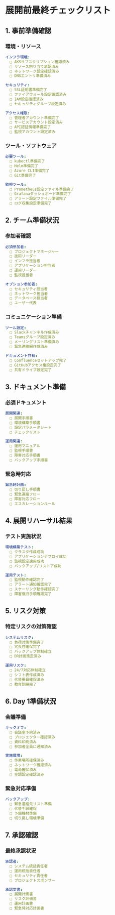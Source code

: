 # 展開前最終チェックリスト

## 1. 事前準備確認

### 環境・リソース
```yaml
インフラ環境:
  □ AKSサブスクリプション確認済み
  □ リソース割り当て承認済み
  □ ネットワーク設定確認済み
  □ DNSエントリ準備済み

セキュリティ:
  □ SSL証明書準備完了
  □ ファイアウォール設定確認済み
  □ IAM設定確認済み
  □ セキュリティグループ設定済み

アクセス権限:
  □ 管理者アカウント準備完了
  □ サービスアカウント設定済み
  □ API認証情報準備完了
  □ 監視アカウント設定済み
```

### ツール・ソフトウェア
```yaml
必要ツール:
  □ kubectl準備完了
  □ Helm準備完了
  □ Azure CLI準備完了
  □ Git準備完了

監視ツール:
  □ Prometheus設定ファイル準備完了
  □ Grafanaダッシュボード準備完了
  □ アラート設定ファイル準備完了
  □ ログ収集設定準備完了
```

## 2. チーム準備状況

### 参加者確認
```yaml
必須参加者:
  □ プロジェクトマネージャー
  □ 技術リーダー
  □ インフラ担当者
  □ アプリケーション担当者
  □ 運用リーダー
  □ 監視担当者

オプション参加者:
  □ セキュリティ担当者
  □ ネットワーク担当者
  □ データベース担当者
  □ ユーザー代表
```

### コミュニケーション準備
```yaml
ツール設定:
  □ Slackチャンネル作成済み
  □ Teamsグループ設定済み
  □ メーリングリスト準備済み
  □ 緊急連絡網作成済み

ドキュメント共有:
  □ Confluenceセットアップ完了
  □ GitHubアクセス権設定完了
  □ 共有ドライブ設定完了
```

## 3. ドキュメント準備

### 必須ドキュメント
```yaml
展開関連:
  □ 展開手順書
  □ 環境構築手順書
  □ 設定パラメータシート
  □ チェックリスト

運用関連:
  □ 運用マニュアル
  □ 監視手順書
  □ 障害対応手順書
  □ バックアップ手順書
```

### 緊急時対応
```yaml
緊急時計画:
  □ 切り戻し手順書
  □ 緊急連絡フロー
  □ 障害対応フロー
  □ エスカレーションルール
```

## 4. 展開リハーサル結果

### テスト実施状況
```yaml
環境構築テスト:
  □ クラスタ作成成功
  □ アプリケーションデプロイ成功
  □ 監視設定適用成功
  □ バックアップ/リストア成功

運用テスト:
  □ 監視動作確認完了
  □ アラート通知確認完了
  □ スケーリング動作確認完了
  □ 障害復旧手順確認完了
```

## 5. リスク対策

### 特定リスクの対策確認
```yaml
システムリスク:
  □ 負荷対策準備完了
  □ 冗長性確保完了
  □ バックアップ体制確立
  □ DR計画策定済み

運用リスク:
  □ 24/7対応体制確立
  □ シフト表作成済み
  □ 代替要員確保済み
  □ 教育訓練完了
```

## 6. Day 1準備状況

### 会議準備
```yaml
キックオフ:
  □ 会議室予約済み
  □ プロジェクター確認済み
  □ 資料印刷済み
  □ 参加者全員に通知済み

実施環境:
  □ 作業場所確保済み
  □ ネットワーク確認済み
  □ 電源確保済み
  □ 空調設定確認済み
```

### 緊急対応準備
```yaml
バックアップ:
  □ 緊急連絡先リスト準備
  □ 代替手段確保
  □ 予備機材準備
  □ 切り戻し環境準備
```

## 7. 承認確認

### 最終承認状況
```yaml
承認者:
  □ システム統括責任者
  □ 運用統括責任者
  □ セキュリティ責任者
  □ プロジェクトスポンサー

承認文書:
  □ 展開計画書
  □ リスク評価書
  □ 運用計画書
  □ 緊急時対応計画書